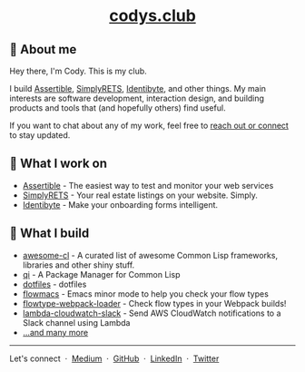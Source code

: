 <div align="center">
  <h1><a href="https://codys.club">codys.club</a></h1>
</div>

## :wave: About me

Hey there, I'm Cody. This is my club.

I build [Assertible](https://asertible.com),
[SimplyRETS](https://simplyrets.com),
[Identibyte](https://identibyte.com), and other things. My main
interests are software development, interaction design, and
building products and tools that (and hopefully others) find useful.

If you want to chat about any of my work, feel free
to [reach out or connect](#find-me-around) to stay updated.

## :briefcase: What I work on

- [Assertible](https://assertible.com) - The easiest way to test and monitor your web services
- [SimplyRETS](https://simplyrets.com) - Your real estate listings on your website. Simply.
- [Identibyte](https://identibyte.com) - Make your onboarding forms intelligent.

## :wrench: What I build

- [awesome-cl](https://awesome-cl.com) - A curated list of awesome
  Common Lisp frameworks, libraries and other shiny stuff.
- [qi](https://github.com/CodyReichert/qi) - A Package Manager for Common Lisp
- [dotfiles](https://github.com/CodyReichert/dotfiles) - dotfiles
- [flowmacs](https://codys.club/flowmacs) - Emacs minor mode to help
  you check your flow types
- [flowtype-webpack-loader](https://codys.club/flowtype-webpack-loader) -
  Check flow types in your Webpack builds!
- [lambda-cloudwatch-slack](https://github.com/assertible/lambda-cloudwatch-slack) -
  Send AWS CloudWatch notifications to a Slack channel using Lambda
- [...and many more](https://github.com/CodyReichert?tab=repositories&type=source)

---

Let's connect  &nbsp;&middot;&nbsp;
[Medium](http://medium.com/@CodyReichert) &nbsp;&middot;&nbsp;
[GitHub](https://github.com/CodyReichert) &nbsp;&middot;&nbsp;
[LinkedIn](https://www.linkedin.com/in/codyreichert) &nbsp;&middot;&nbsp;
[Twitter](https://twitter.com/CodyReichert)
